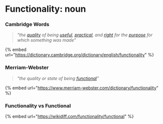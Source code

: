 # Functionality: noun

### Cambridge Words

> _"the_ [_quality_](https://dictionary.cambridge.org/dictionary/english/quality) _of being_ [_useful_](https://dictionary.cambridge.org/dictionary/english/useful)_,_ [_practical_](https://dictionary.cambridge.org/dictionary/english/practical)_, and_ [_right_](https://dictionary.cambridge.org/dictionary/english/right) _for the_ [_purpose_](https://dictionary.cambridge.org/dictionary/english/purpose) _for which something was made"_

{% embed url="https://dictionary.cambridge.org/dictionary/english/functionality" %}

### Merriam-Webster

> _"the quality or state of being_ [_functional_](https://www.merriam-webster.com/dictionary/functional)_"_

{% embed url="https://www.merriam-webster.com/dictionary/functionality" %}

### Functionality vs Functional

{% embed url="https://wikidiff.com/functionality/functional" %}
